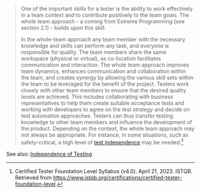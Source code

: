 > One of the important skills for a tester is the ability to work effectively in a team context and to contribute positively to the team goals. The whole team approach - a coming from Extreme Programming (see section 2.1) - builds upon this skill.
>
> In the whole-team approach any team member with the necessary knowledge and skills can perform any task, and everyone is responsible for quality. The team members share the same workspace (physical or virtual), as co-location facilitates communication and interaction. The whole team approach improves team dynamics, enhances communication and collaboration within the team, and creates synergy by allowing the various skill sets within the team to be leveraged for the benefit of the project. Testers work closely with other team members to ensure that the desired quality levels are achieved. This includes collaborating with business representatives to help them create suitable acceptance tests and working with developers to agree on the test strategy and decide on test automation approaches. Testers can thus transfer testing knowledge to other team members and influence the development of the product. Depending on the context, the whole team approach may not always be appropriate. For instance, in some situations, such as safety-critical, a high level of [test independence](Independence%20of%20Testing.md) may be needed.[^1]

See also: [Independence of Testing](Independence%20of%20Testing.md)

[^1]: Certified Tester Foundation Level Syllabus (v4.0). April 21, 2023. ISTQB. Retrieved from https://www.istqb.org/certifications/certified-tester-foundation-level.